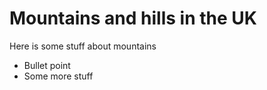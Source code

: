 Mountains and hills in the UK
====================
Here is some stuff about mountains
* Bullet point
* Some more stuff